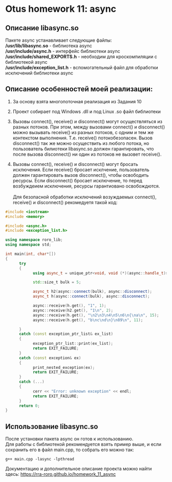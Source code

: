# Otus homework 11: async

## Описание libasync.so
Пакете async устанавливает следующие файлы:<br>
**/usr/lib/libasync.so**  -  библиотека async<br>
**/usr/include/async.h**  -  интерфейс библиотеки async<br>
**/usr/include/shared_EXPORTS.h** - необходим для кроскомпиляции с библиотекой async<br>
**/usr/include/exception_list.h** - вспомогательный файл для обработки исключений библиотеки async

## Описание особенностей моей реализации:

1)  За основу взята многопоточная реализация из Задания 10

2)  Проект собирает под Windows .dll и под Linux .so  файл библиотеки

2)  Вызовы  connect(), receive() и disconnect() могут осуществляться из разных потоков.
    При этом, между вызовами connect() и disconnect() можно вызывать receive() из разных потоков, с одним и тем же контекстом выполнения.
    Т.е. receive() потокобезопасен.
    Вызов disconnect() так же можно осуществить из любого потока, но пользователь билиотеки libasync.so должен гарантировать, что после вызова disconnect()
    ни один из потоков не вызовет receive().

3)  Вызовы  connect(), receive() и disconnect() могут бросать исключения.
    Если receive() бросает исклчение, пользователь должен гарантировать вызов disconnect(), чтобы освободить ресурсы.
    Если disconnect() бросает исключение, то перед возбуждеием исключения, ресурсы гарантиовано освобождются.<br><br>
    Для безопасной обработки исключений возуждаемых connect(), receive() и disconnect() рекомедуетя такой код:
```cpp
#include <iostream>
#include <memory>

#include <async.h>
#include <exception_list.h>

using namespace roro_lib;
using namespace std;

int main(int, char*[])
{
      try
      {
            using async_t = unique_ptr<void, void (*)(async::handle_t)>;

            std::size_t bulk = 5;

            async_t h2(async::connect(bulk), async::disconnect);
            async_t h(async::connect(bulk), async::disconnect);

            async::receive(h.get(), "1", 1);
            async::receive(h2.get(), "1\n", 2);
            async::receive(h.get(), "\n2\n3\n4\n5\n6\n{\na\n", 15);
            async::receive(h.get(), "b\nc\nd\n}\n89\n", 11);

      }
      catch (const exception_ptr_list& ex_list)
      {
            exception_ptr_list::print(ex_list);
            return EXIT_FAILURE;
      }
      catch (const exception& ex)
      {
            print_nested_exception(ex);
            return EXIT_FAILURE;
      }
      catch (...)
      {
            cerr << "Error: unknown exception" << endl;
            return EXIT_FAILURE;
      }
      return 0;
}
```

## Использование libasync.so

После установки пакета async он готов к использованию.<br>
Для работы с библиотекой рекомендуется взять пример выше, и если сохранить его в файл main.cpp, то собрать его можно так:
```cppp
g++ main.cpp -lasync -lpthread
```

Документацию и дополнительное описание проекта можно найти здесь:
https://rra-roro.github.io/homework_11_async
